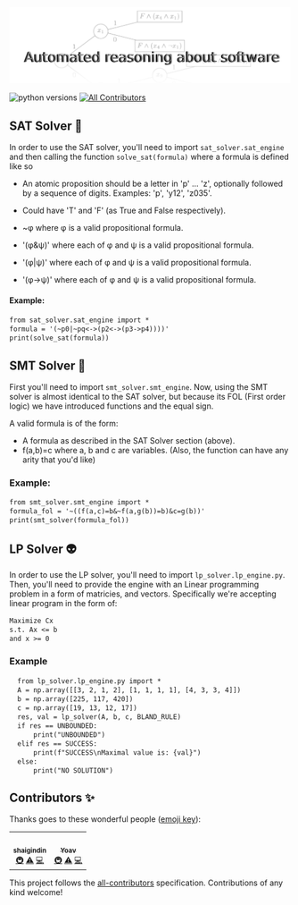![67532 AUTOMATED REASONING ABOUT SOFTWARE](https://github.com/norbit8/automated_reasoning_abt_sw/blob/main/logo.png?raw=true)

<!-- ALL-CONTRIBUTORS-BADGE:START - Do not remove or modify this section -->
![python versions](https://img.shields.io/pypi/pyversions/firebase?style=flat-square)
<space>
[![All Contributors](https://img.shields.io/badge/all_contributors-2-orange.svg?style=flat-square)](#contributors-)
<!-- ALL-CONTRIBUTORS-BADGE:END -->

## SAT Solver :robot:
In order to use the SAT solver, you'll need to import `sat_solver.sat_engine` and then calling the function `solve_sat(formula)` where 
a formula is defined like so
- An atomic proposition should be a letter in 'p' ... 'z', optionally followed by a sequence of digits. Examples: 'p', 'y12', 'z035'.

- Could have 'T' and 'F' (as True and False respectively).

- ~φ where φ is a valid propositional formula.

- '(φ&ψ)' where each of φ and ψ is a valid propositional formula.

- '(φ|ψ)' where each of φ and ψ is a valid propositional formula.

- '(φ->ψ)' where each of φ and ψ is a valid propositional formula.

#### Example:
  ```
  from sat_solver.sat_engine import *
  formula = '(~p0|~pq<->(p2<->(p3->p4))))'
  print(solve_sat(formula))
  ```
## SMT Solver :ghost:
First you'll need to import `smt_solver.smt_engine`.
Now, using the SMT solver is almost identical to the SAT solver,
but because its FOL (First order logic) we have introduced functions and the equal sign.

A valid formula is of the form:

- A formula as described in the SAT Solver section (above).
- f(a,b)=c where a, b and c are variables. (Also, the function can have any arity that you'd like)

### Example:
  ```
  from smt_solver.smt_engine import *
  formula_fol = '~((f(a,c)=b&~f(a,g(b))=b)&c=g(b))'
  print(smt_solver(formula_fol))
  ```

## LP Solver :alien:
In order to use the LP solver, you'll need to import `lp_solver.lp_engine.py`.
Then, you'll need to provide the engine with an Linear programming problem in a form of matricies, and vectors.
Specifically we're accepting linear program in the form of: 
  
  ```
  Maximize Cx
  s.t. Ax <= b
  and x >= 0
  ```
### Example
  ```
    from lp_solver.lp_engine.py import *
    A = np.array([[3, 2, 1, 2], [1, 1, 1, 1], [4, 3, 3, 4]])
    b = np.array([225, 117, 420])
    c = np.array([19, 13, 12, 17])
    res, val = lp_solver(A, b, c, BLAND_RULE)
    if res == UNBOUNDED:
        print("UNBOUNDED")
    elif res == SUCCESS:
        print(f"SUCCESS\nMaximal value is: {val}")
    else:
        print("NO SOLUTION")
  ```
  
## Contributors ✨

Thanks goes to these wonderful people ([emoji key](https://allcontributors.org/docs/en/emoji-key)):

<!-- ALL-CONTRIBUTORS-LIST:START - Do not remove or modify this section -->
<!-- prettier-ignore-start -->
<!-- markdownlint-disable -->
<table>
  <tr>
    <td align="center"><a href="https://github.com/shaigindin"><img src="https://avatars.githubusercontent.com/u/49125116?v=4?s=100" width="100px;" alt=""/><br /><sub><b>shaigindin</b></sub></a><br /><a href="#infra-shaigindin" title="Infrastructure (Hosting, Build-Tools, etc)">🚇</a> <a href="https://github.com/norbit8/automated_reasoning_abt_sw/commits?author=shaigindin" title="Tests">⚠️</a> <a href="https://github.com/norbit8/automated_reasoning_abt_sw/commits?author=shaigindin" title="Code">💻</a></td>
    <td align="center"><a href="https://github.com/norbit8"><img src="https://avatars.githubusercontent.com/u/18491183?v=4?s=100" width="100px;" alt=""/><br /><sub><b>Yoav</b></sub></a><br /><a href="#infra-norbit8" title="Infrastructure (Hosting, Build-Tools, etc)">🚇</a> <a href="https://github.com/norbit8/automated_reasoning_abt_sw/commits?author=norbit8" title="Tests">⚠️</a> <a href="https://github.com/norbit8/automated_reasoning_abt_sw/commits?author=norbit8" title="Code">💻</a></td>
  </tr>
</table>

<!-- markdownlint-restore -->
<!-- prettier-ignore-end -->

<!-- ALL-CONTRIBUTORS-LIST:END -->

This project follows the [all-contributors](https://github.com/all-contributors/all-contributors) specification. Contributions of any kind welcome!

